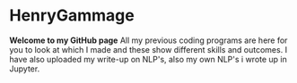 # HenryGammage
**Welcome to my GitHub page**
All my previous coding programs are here for you to look at which I made and these show different skills and outcomes. I have also uploaded my write-up on NLP's, also my own NLP's i wrote up in Jupyter. 

